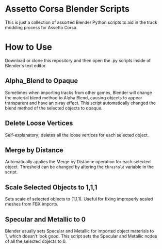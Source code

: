 # Assetto Corsa Blender Scripts
This is just a collection of assorted Blender Python scripts to aid in the track modding process for Assetto Corsa.

# How to Use
Download or clone this repository and then open the .py scripts inside of Blender's text editor.

## Alpha_Blend to Opaque
Sometimes when importing tracks from other games, Blender will change the material blend method to Alpha Blend, causing objects to appear transparent and have an x-ray effect. This script automatically changed the blend method of the selected objects to opaque.

## Delete Loose Vertices
Self-explanatory; deletes all the loose vertices for each selected object.

## Merge by Distance
Automatically applies the Merge by Distance operation for each selected object. Threshold can be changed by altering the ```threshold``` variable in the script.

## Scale Selected Objects to 1,1,1
Sets scale of selected objects to (1,1,1). Useful for fixing improperly scaled meshes from FBX imports.

## Specular and Metallic to 0
Blender usually sets Specular and Metallic for imported object materials to 1, which doesn't look good. This script sets the Specular and Metallic nodes of all the selected objects to 0.
